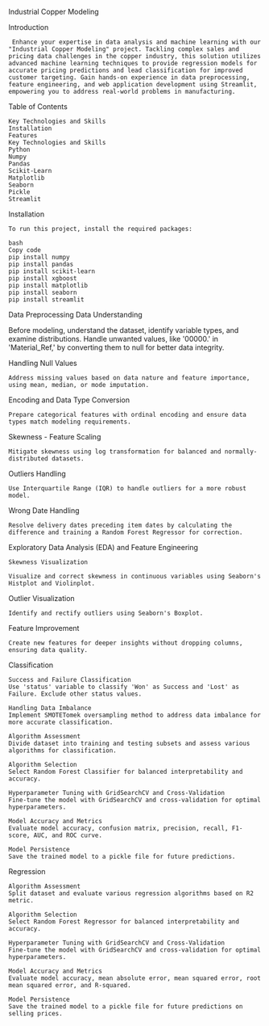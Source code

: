 
Industrial Copper Modeling

Introduction

     Enhance your expertise in data analysis and machine learning with our "Industrial Copper Modeling" project. Tackling complex sales and pricing data challenges in the copper industry, this solution utilizes advanced machine learning techniques to provide regression models for   
    accurate pricing predictions and lead classification for improved customer targeting. Gain hands-on experience in data preprocessing, feature engineering, and web application development using Streamlit, empowering you to address real-world problems in manufacturing.
    
Table of Contents

    Key Technologies and Skills
    Installation
    Features
    Key Technologies and Skills
    Python
    Numpy
    Pandas
    Scikit-Learn
    Matplotlib
    Seaborn
    Pickle
    Streamlit
Installation

    To run this project, install the required packages:
    
    bash
    Copy code
    pip install numpy
    pip install pandas
    pip install scikit-learn
    pip install xgboost
    pip install matplotlib
    pip install seaborn
    pip install streamlit

Data Preprocessing
Data Understanding

Before modeling, understand the dataset, identify variable types, and examine distributions. Handle unwanted values, like '00000.' in 'Material_Ref,' by converting them to null for better data integrity.

Handling Null Values

    Address missing values based on data nature and feature importance, using mean, median, or mode imputation.

Encoding and Data Type Conversion

    Prepare categorical features with ordinal encoding and ensure data types match modeling requirements.

Skewness - Feature Scaling

    Mitigate skewness using log transformation for balanced and normally-distributed datasets.

Outliers Handling

    Use Interquartile Range (IQR) to handle outliers for a more robust model.

Wrong Date Handling

    Resolve delivery dates preceding item dates by calculating the difference and training a Random Forest Regressor for correction.

Exploratory Data Analysis (EDA) and Feature Engineering

    Skewness Visualization

    Visualize and correct skewness in continuous variables using Seaborn's Histplot and Violinplot.

Outlier Visualization

    Identify and rectify outliers using Seaborn's Boxplot.

Feature Improvement

    Create new features for deeper insights without dropping columns, ensuring data quality.

Classification

    Success and Failure Classification
    Use 'status' variable to classify 'Won' as Success and 'Lost' as Failure. Exclude other status values.
    
    Handling Data Imbalance
    Implement SMOTETomek oversampling method to address data imbalance for more accurate classification.
    
    Algorithm Assessment
    Divide dataset into training and testing subsets and assess various algorithms for classification.
    
    Algorithm Selection
    Select Random Forest Classifier for balanced interpretability and accuracy.
    
    Hyperparameter Tuning with GridSearchCV and Cross-Validation
    Fine-tune the model with GridSearchCV and cross-validation for optimal hyperparameters.
    
    Model Accuracy and Metrics
    Evaluate model accuracy, confusion matrix, precision, recall, F1-score, AUC, and ROC curve.
    
    Model Persistence
    Save the trained model to a pickle file for future predictions.

Regression

    Algorithm Assessment
    Split dataset and evaluate various regression algorithms based on R2 metric.
    
    Algorithm Selection
    Select Random Forest Regressor for balanced interpretability and accuracy.
    
    Hyperparameter Tuning with GridSearchCV and Cross-Validation
    Fine-tune the model with GridSearchCV and cross-validation for optimal hyperparameters.
    
    Model Accuracy and Metrics
    Evaluate model accuracy, mean absolute error, mean squared error, root mean squared error, and R-squared.
    
    Model Persistence
    Save the trained model to a pickle file for future predictions on selling prices.
